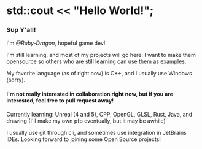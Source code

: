 # std::cout << "Hello World!";

### Sup Y'all!

I'm *@Ruby-Dragon*, hopeful game dev!

I'm still learning, and most of my projects will go here. I want to make them opensource so others who are still learning can use them as examples.

My favorite language (as of right now) is C++, and I usually use Windows (sorry).

#### I'm not really interested in collaboration right now, but if you are interested, feel free to pull request away!

Currently learning: Unreal (4 and 5), CPP, OpenGL, GLSL, Rust, Java, and drawing (I'll make my own pfp eventually, but it may be awhile)

I usually use git through cli, and sometimes use integration in JetBrains IDEs. Looking forward to joining some Open Source projects!
